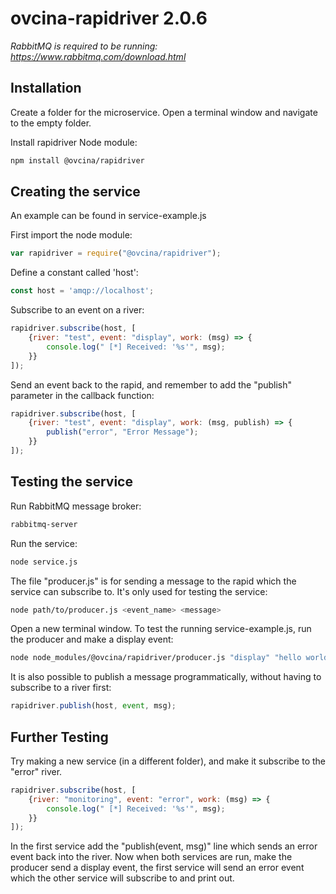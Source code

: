 # ovcina-rapidriver 2.0.6

*RabbitMQ is required to be running: https://www.rabbitmq.com/download.html*

## Installation
Create a folder for the microservice. Open a terminal window and navigate to the empty folder.

Install rapidriver Node module:
```bash
npm install @ovcina/rapidriver
```

## Creating the service
An example can be found in service-example.js

First import the node module: 
```javascript
var rapidriver = require("@ovcina/rapidriver");
```

Define a constant called 'host':
```javascript
const host = 'amqp://localhost';
```

Subscribe to an event on a river: 
```javascript
rapidriver.subscribe(host, [
    {river: "test", event: "display", work: (msg) => {
        console.log(" [*] Received: '%s'", msg); 
    }}
]);
```

Send an event back to the rapid, and remember to add the "publish" parameter in the callback function:
```javascript
rapidriver.subscribe(host, [
    {river: "test", event: "display", work: (msg, publish) => {
        publish("error", "Error Message"); 
    }}
]);
```

## Testing the service

Run RabbitMQ message broker:
```bash
rabbitmq-server
```

Run the service:
```bash
node service.js
```

The file "producer.js" is for sending a message to the rapid which the service can subscribe to.
It's only used for testing the service:
```bash
node path/to/producer.js <event_name> <message>
```

Open a new terminal window.
To test the running service-example.js, run the producer and make a display event:
```bash
node node_modules/@ovcina/rapidriver/producer.js "display" "hello world"
```

It is also possible to publish a message programmatically, without having to subscribe to a river first:
```javascript
rapidriver.publish(host, event, msg);
```

## Further Testing

Try making a new service (in a different folder), and make it subscribe to the "error" river.
```javascript
rapidriver.subscribe(host, [
    {river: "monitoring", event: "error", work: (msg) => {
        console.log(" [*] Received: '%s'", msg); 
    }}
]);
```

In the first service add the "publish(event, msg)" line which sends an error event back into the river.
Now when both services are run, make the producer send a display event, the first service will send an error event which the other service will subscribe to and print out.

